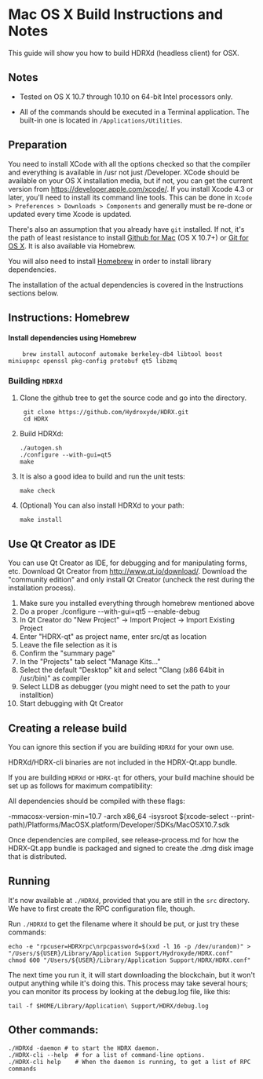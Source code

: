 Mac OS X Build Instructions and Notes
====================================
This guide will show you how to build HDRXd (headless client) for OSX.

Notes
-----

* Tested on OS X 10.7 through 10.10 on 64-bit Intel processors only.

* All of the commands should be executed in a Terminal application. The
built-in one is located in `/Applications/Utilities`.

Preparation
-----------

You need to install XCode with all the options checked so that the compiler
and everything is available in /usr not just /Developer. XCode should be
available on your OS X installation media, but if not, you can get the
current version from https://developer.apple.com/xcode/. If you install
Xcode 4.3 or later, you'll need to install its command line tools. This can
be done in `Xcode > Preferences > Downloads > Components` and generally must
be re-done or updated every time Xcode is updated.

There's also an assumption that you already have `git` installed. If
not, it's the path of least resistance to install [Github for Mac](https://mac.github.com/)
(OS X 10.7+) or
[Git for OS X](https://code.google.com/p/git-osx-installer/). It is also
available via Homebrew.

You will also need to install [Homebrew](http://brew.sh) in order to install library
dependencies.

The installation of the actual dependencies is covered in the Instructions
sections below.

Instructions: Homebrew
----------------------

#### Install dependencies using Homebrew

        brew install autoconf automake berkeley-db4 libtool boost miniupnpc openssl pkg-config protobuf qt5 libzmq

### Building `HDRXd`

1. Clone the github tree to get the source code and go into the directory.

        git clone https://github.com/Hydroxyde/HDRX.git
        cd HDRX

2.  Build HDRXd:

        ./autogen.sh
        ./configure --with-gui=qt5
        make

3.  It is also a good idea to build and run the unit tests:

        make check

4.  (Optional) You can also install HDRXd to your path:

        make install

Use Qt Creator as IDE
------------------------
You can use Qt Creator as IDE, for debugging and for manipulating forms, etc.
Download Qt Creator from http://www.qt.io/download/. Download the "community edition" and only install Qt Creator (uncheck the rest during the installation process).

1. Make sure you installed everything through homebrew mentioned above
2. Do a proper ./configure --with-gui=qt5 --enable-debug
3. In Qt Creator do "New Project" -> Import Project -> Import Existing Project
4. Enter "HDRX-qt" as project name, enter src/qt as location
5. Leave the file selection as it is
6. Confirm the "summary page"
7. In the "Projects" tab select "Manage Kits..."
8. Select the default "Desktop" kit and select "Clang (x86 64bit in /usr/bin)" as compiler
9. Select LLDB as debugger (you might need to set the path to your installtion)
10. Start debugging with Qt Creator

Creating a release build
------------------------
You can ignore this section if you are building `HDRXd` for your own use.

HDRXd/HDRX-cli binaries are not included in the HDRX-Qt.app bundle.

If you are building `HDRXd` or `HDRX-qt` for others, your build machine should be set up
as follows for maximum compatibility:

All dependencies should be compiled with these flags:

 -mmacosx-version-min=10.7
 -arch x86_64
 -isysroot $(xcode-select --print-path)/Platforms/MacOSX.platform/Developer/SDKs/MacOSX10.7.sdk

Once dependencies are compiled, see release-process.md for how the HDRX-Qt.app
bundle is packaged and signed to create the .dmg disk image that is distributed.

Running
-------

It's now available at `./HDRXd`, provided that you are still in the `src`
directory. We have to first create the RPC configuration file, though.

Run `./HDRXd` to get the filename where it should be put, or just try these
commands:

    echo -e "rpcuser=HDRXrpc\nrpcpassword=$(xxd -l 16 -p /dev/urandom)" > "/Users/${USER}/Library/Application Support/Hydroxyde/HDRX.conf"
    chmod 600 "/Users/${USER}/Library/Application Support/HDRX/HDRX.conf"

The next time you run it, it will start downloading the blockchain, but it won't
output anything while it's doing this. This process may take several hours;
you can monitor its process by looking at the debug.log file, like this:

    tail -f $HOME/Library/Application\ Support/HDRX/debug.log

Other commands:
-------

    ./HDRXd -daemon # to start the HDRX daemon.
    ./HDRX-cli --help  # for a list of command-line options.
    ./HDRX-cli help    # When the daemon is running, to get a list of RPC commands
